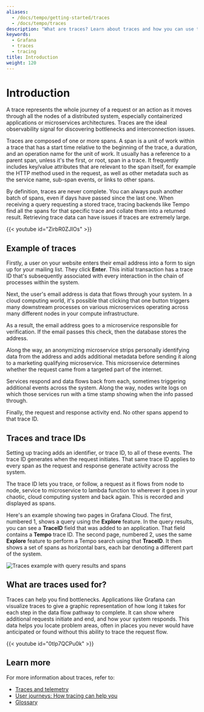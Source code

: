 ```yaml
---
aliases:
  - /docs/tempo/getting-started/traces
  - /docs/tempo/traces
description: "What are traces? Learn about traces and how you can use them."
keywords:
  - Grafana
  - traces
  - tracing
title: Introduction
weight: 120
---
```


# Introduction

A trace represents the whole journey of a request or an action as it moves through all the nodes of a distributed system, especially containerized applications or microservices architectures.
Traces are the ideal observability signal for discovering bottlenecks and interconnection issues.

Traces are composed of one or more spans.
A span is a unit of work within a trace that has a start time relative to the beginning of the trace, a duration, and an operation name for the unit of work.
It usually has a reference to a parent span, unless it's the first, or root, span in a trace.
It frequently includes key/value attributes that are relevant to the span itself, for example the HTTP method used in the request, as well as other metadata such as the service name, sub-span events, or links to other spans.

By definition, traces are never complete.
You can always push another batch of spans, even if days have passed since the last one.
When receiving a query requesting a stored trace, tracing backends like Tempo find all the spans for that specific trace and collate them into a returned result.
Retrieving trace data can have issues if traces are extremely large.

<!-- Explanation of traces -->
{{< youtube id="ZirbR0ZJIOs" >}}

## Example of traces

Firstly, a user on your website enters their email address into a form to sign up for your mailing list.
They click **Enter**. This initial transaction has a trace ID that's subsequently associated with every interaction in the chain of processes within the system.

Next, the user's email address is data that flows through your system.
In a cloud computing world, it's possible that clicking that one button triggers many downstream processes on various microservices operating across many different nodes in your compute infrastructure.

As a result, the email address goes to a microservice responsible for verification. If the email passes this check, then the database stores the address.

Along the way, an anonymizing microservice strips personally identifying data from the address and adds additional metadata before sending it along to a marketing qualifying microservice.
This microservice determines whether the request came from a targeted part of the internet.

Services respond and data flows back from each, sometimes triggering additional events across the system.
Along the way, nodes write logs on which those services run with a time stamp showing when the info passed through.

Finally, the request and response activity end.
No other spans append to that trace ID.

## Traces and trace IDs

Setting up tracing adds an identifier, or trace ID, to all of these events.
The trace ID generates when the request initiates.
That same trace ID applies to every span as the request and response generate activity across the system.

The trace ID lets you trace, or follow, a request as it flows from node to node, service to microservice to lambda function to wherever it goes in your chaotic, cloud computing system and back again.
This is recorded and displayed as spans.

Here's an example showing two pages in Grafana Cloud.
The first, numbered 1, shows a query using the **Explore** feature.
In the query results, you can see a **TraceID** field that was added to an application.
That field contains a **Tempo** trace ID.
The second page, numbered 2, uses the same **Explore** feature to perform a Tempo search using that **TraceID**.
It then shows a set of spans as horizontal bars, each bar denoting a different part of the system.

![Traces example with query results and spans](/static/img/docs/tempo/screenshot-trace-explore-spans-g10.png)

## What are traces used for?

Traces can help you find bottlenecks.
Applications like Grafana can visualize traces to give a graphic representation of how long it takes for each step in the data flow pathway to complete.
It can show where additional requests initiate and end, and how your system responds.
This data helps you locate problem areas, often in places you never would have anticipated or found without this ability to trace the request flow.

<!-- What traces provide that logs and metrics don't -->
{{< youtube id="0tlp7QCPu0k" >}}

## Learn more

For more information about traces, refer to:

* [Traces and telemetry](/telemetry)
* [User journeys: How tracing can help you](./solutions-with-traces)
* [Glossary](./glossary)